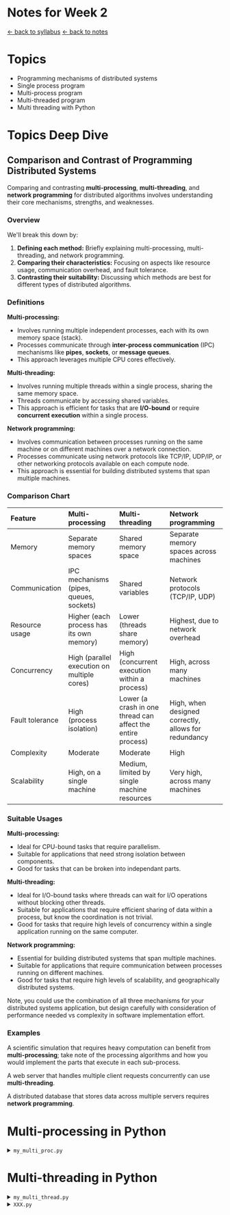 # Notes for Week 2
[ &larr; back to syllabus](/courses/ece465/2025/ece465-ind-study-syllabus-spring-2025.html) [ &larr; back to notes](/courses/ece465/2025/ece465-notes.html)

# Topics
* Programming mechanisms of distributed systems
* Single process program
* Multi-process program
* Multi-threaded program
* Multi threading with Python

# Topics Deep Dive

## Comparison and Contrast of Programming Distributed Systems

Comparing and contrasting **multi-processing**, **multi-threading**, and **network programming** for distributed algorithms involves understanding their core mechanisms, strengths, and weaknesses.

### Overview

We'll break this down by:

1. **Defining each method:** Briefly explaining multi-processing, multi-threading, and network programming.
2. **Comparing their characteristics:** Focusing on aspects like resource usage, communication overhead, and fault tolerance.
3. **Contrasting their suitability:** Discussing which methods are best for different types of distributed algorithms.

### Definitions
**Multi-processing:**
* Involves running multiple independent processes, each with its own memory space (stack).
* Processes communicate through **inter-process communication** (IPC) mechanisms like **pipes**, **sockets**, or **message queues**.
* This approach leverages multiple CPU cores effectively.

**Multi-threading:**
* Involves running multiple threads within a single process, sharing the same memory space.
* Threads communicate by accessing shared variables.
* This approach is efficient for tasks that are **I/O-bound** or require **concurrent execution** within a single process.

**Network programming:**
* Involves communication between processes running on the same machine or on different machines over a network connection.
* Processes communicate using network protocols like TCP/IP, UDP/IP, or other networking protocols available on each compute node.
* This approach is essential for building distributed systems that span multiple machines.

### Comparison Chart

| Feature | Multi-processing | Multi-threading | Network programming |
| :--- | :--- | :--- | :--- |
| Memory | Separate memory spaces | Shared memory space | Separate memory spaces across machines |
| Communication | IPC mechanisms (pipes, queues, sockets) | Shared variables | Network protocols (TCP/IP, UDP) |
| Resource usage | Higher (each process has its own memory) | Lower (threads share memory) | Highest, due to network overhead |
| Concurrency | High (parallel execution on multiple cores) | High (concurrent execution within a process) | High, across many machines |
| Fault tolerance | High (process isolation) | Lower (a crash in one thread can affect the entire process) | High, when designed correctly, allows for redundancy |
| Complexity | Moderate | Moderate | High |
| Scalability | High, on a single machine | Medium, limited by single machine resources | Very high, across many machines |

### Suitable Usages

**Multi-processing:**
* Ideal for CPU-bound tasks that require parallelism.
* Suitable for applications that need strong isolation between components.
* Good for tasks that can be broken into independant parts.

**Multi-threading:**
* Ideal for I/O-bound tasks where threads can wait for I/O operations without blocking other threads.
* Suitable for applications that require efficient sharing of data within a process, but know the coordination is not trivial.
* Good for tasks that require high levels of concurrency within a single application running on the same computer.

**Network programming:**
* Essential for building distributed systems that span multiple machines.
* Suitable for applications that require communication between processes running on different machines.
* Good for tasks that require high levels of scalability, and geographically distributed systems.

Note, you could use the combination of all three mechanisms for your distributed systems application, but design carefully with consideration of performance needed vs complexity in software implementation effort.

### Examples

A scientific simulation that requires heavy computation can benefit from **multi-processing**; take note of the processing algorithms and how you would implement the parts that execute in each sub-process.

A web server that handles multiple client requests concurrently can use **multi-threading**.

A distributed database that stores data across multiple servers requires **network programming**.

# Multi-processing in Python

<details>
<summary><code>my_multi_proc.py</code></summary>

{% highlight python %}

import multiprocessing
import time
import os

def worker_function(data):
    """
    This is the function that each process will execute.

    Args:
        data: The data that will be processed by this worker.  This can be
              anything that can be pickled (basic data types, lists,
              dictionaries, custom objects, etc.).  For large datasets,
              consider using shared memory or memory mapping for efficiency.

    Returns:
        The result of the processing. This also needs to be picklable.  If
        you don't need to return anything, you can return None.
    """

    process_id = os.getpid()  # Get the current process ID
    print(f"Process {process_id}: Starting work on {data}")

    # Simulate some work (replace with your actual processing logic)
    time.sleep(2)  # Simulate a 2-second task
    result = data * 2  # Example: double the input data

    print(f"Process {process_id}: Finished work. Result: {result}")
    return result


def main():
    """
    Main function to set up and manage the multiprocessing pool.
    """

    num_processes = multiprocessing.cpu_count()  # Use all available CPU cores (good default)
    # num_processes = 4 # Or specify a fixed number if needed

    data_list = [1, 2, 3, 4, 5, 6, 7, 8, 9, 10] # Example data

    print(f"Using {num_processes} processes.")

    # Create a pool of worker processes.
    with multiprocessing.Pool(processes=num_processes) as pool:

        # Option 1: Apply the function to each element of the data list (blocking)
        # results = pool.map(worker_function, data_list)

        # Option 2: Apply the function asynchronously (non-blocking).  This is
        # useful if you want to do other things while the processes are running
        # or if the tasks have varying lengths and you want results as they come in.

        results = []
        for data_item in data_list:
            result_future = pool.apply_async(worker_function, (data_item,)) # Tuple for single argument
            results.append(result_future)

        # Retrieve the results (this will block until all processes are finished if you used apply_async)
        final_results = [result.get() for result in results]



    print("All processes finished.")
    print(f"Final Results: {final_results}")

if __name__ == "__main__":
    main()

{% endhighlight %}
</details>

# Multi-threading in Python

<details>
<summary><code>my_multi_thread.py</code></summary>
{% highlight python %}

import threading
import time

def worker_function(data):
    """
    This is the function that each thread will execute.

    Args:
        data: The data that will be processed by this thread.

    Returns:
        The result of the processing.
    """
    thread_id = threading.get_ident()  # Get the current thread ID
    print(f"Thread {thread_id}: Starting work on {data}")

    # Simulate some work (replace with your actual processing logic)
    time.sleep(2)  # Simulate a 2-second task
    result = data * 2  # Example: double the input data

    print(f"Thread {thread_id}: Finished work. Result: {result}")
    return result


def main():
    """
    Main function to set up and manage the threads.
    """

    num_threads = 4  # You can adjust the number of threads
    data_list = [1, 2, 3, 4, 5, 6, 7, 8, 9, 10]  # Example data

    print(f"Using {num_threads} threads.")

    threads = []
    results = []

    for data_item in data_list:
        thread = threading.Thread(target=worker_function, args=(data_item,))
        threads.append(thread)
        thread.start() # Start the thread

    # Wait for all threads to complete
    for thread in threads:
        thread.join()  # This will block until the thread finishes

    # Retrieving results is more complex with basic threads. You need a way
    # to communicate results back from the threads.  Here's an example
    # using a simple list (but this requires careful synchronization if
    # the results are modified).

    # One approach is to use a queue:
    import queue
    results_queue = queue.Queue()

    def worker_function_with_queue(data, q):
        result = data * 2
        q.put(result) # Add to the queue

    threads_with_queue = []
    for data_item in data_list:
        thread = threading.Thread(target=worker_function_with_queue, args=(data_item, results_queue))
        threads_with_queue.append(thread)
        thread.start()

    for thread in threads_with_queue:
        thread.join()

    final_results = []
    while not results_queue.empty():
        final_results.append(results_queue.get())


    print("All threads finished.")
    print(f"Final Results: {final_results}")


if __name__ == "__main__":
    main()

{% endhighlight %}
</details>



<details>
<summary><code>XXX.py</code></summary>
{% highlight python %}
{% endhighlight %}
</details>

